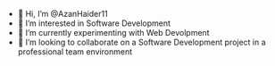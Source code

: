 - 👋 Hi, I’m @AzanHaider11
- 👀 I’m interested in Software Development
- 🌱 I’m currently experimenting with Web Devolpment
- 💞️ I’m looking to collaborate on a Software Development project in a professional team environment

<!---
AzanHaider11/AzanHaider11 is a ✨ special ✨ repository because its `README.md` (this file) appears on your GitHub profile.
You can click the Preview link to take a look at your changes.
--->
